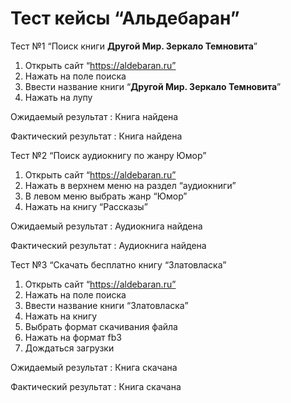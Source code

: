 # Тест кейсы “Альдебаран”

Тест №1 “Поиск книги **Другой Мир. Зеркало Темновита**”

1. Открыть сайт “https://aldebaran.ru” 
2. Нажать на поле поиска
3. Ввести название книги “**Другой Мир. Зеркало Темновита**”
4. Нажать на лупу

Ожидаемый результат : Книга найдена

Фактический результат : Книга найдена

Тест №2 “Поиск аудиокнигу по жанру  Юмор”

1. Открыть сайт “https://aldebaran.ru” 
2. Нажать в верхнем меню на раздел “аудиокниги” 
3. В левом меню выбрать жанр “Юмор”
4. Нажать на книгу “Рассказы”

Ожидаемый результат : Аудиокнига найдена

Фактический результат : Аудиокнига найдена

Тест №3 “Скачать бесплатно книгу “Златовласка”

1. Открыть сайт “https://aldebaran.ru” 
2. Нажать на поле поиска 
3. Ввести название книги “Златовласка”
4. Нажать на книгу
5. Выбрать формат скачивания файла
6. Нажать на формат fb3
7. Дождаться загрузки 

Ожидаемый результат : Книга скачана

Фактический результат : Книга скачана
